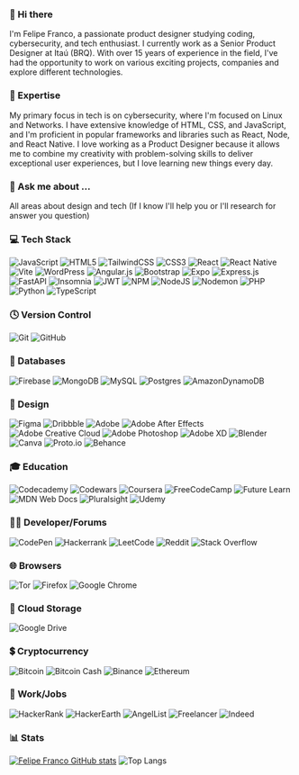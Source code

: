 ### 👋 Hi there
I'm Felipe Franco, a passionate product designer studying coding, cybersecurity, and tech enthusiast. I currently work as a Senior Product Designer at Itaú (BRQ).
With over 15 years of experience in the field, I've had the opportunity to work on various exciting projects, companies and explore different technologies.

### 🚀 Expertise
My primary focus in tech is on cybersecurity, where I'm focused on Linux and Networks. I have extensive knowledge of HTML, CSS, and JavaScript, and I'm proficient in popular frameworks and libraries such as React, Node, and React Native.
I love working as a Product Designer because it allows me to combine my creativity with problem-solving skills to deliver exceptional user experiences, but I love learning new things every day.

### 💬 Ask me about ...
All areas about design and tech (If I know I'll help you or I'll research for answer you question) 

### 💻 Tech Stack
![JavaScript](https://img.shields.io/badge/javascript-%23323330.svg?style=flat&logo=javascript&logoColor=%23F7DF1E) ![HTML5](https://img.shields.io/badge/html5-%23E34F26.svg?style=flat&logo=html5&logoColor=white) ![TailwindCSS](https://img.shields.io/badge/tailwindcss-%2338B2AC.svg?style=flat&logo=tailwind-css&logoColor=white) ![CSS3](https://img.shields.io/badge/css3-%231572B6.svg?style=flat&logo=css3&logoColor=white) ![React](https://img.shields.io/badge/react-%2320232a.svg?style=flat&logo=react&logoColor=%2361DAFB) ![React Native](https://img.shields.io/badge/react_native-%2320232a.svg?style=flat&logo=react&logoColor=%2361DAFB) ![Vite](https://img.shields.io/badge/vite-%23646CFF.svg?style=flat&logo=vite&logoColor=white) ![WordPress](https://img.shields.io/badge/WordPress-%23117AC9.svg?style=flat&logo=WordPress&logoColor=white) ![Angular.js](https://img.shields.io/badge/angular.js-%23E23237.svg?style=flat&logo=angularjs&logoColor=white) ![Bootstrap](https://img.shields.io/badge/bootstrap-%238511FA.svg?style=flat&logo=bootstrap&logoColor=white) ![Expo](https://img.shields.io/badge/expo-1C1E24?style=flat&logo=expo&logoColor=#D04A37) ![Express.js](https://img.shields.io/badge/express.js-%23404d59.svg?style=flat&logo=express&logoColor=%2361DAFB) ![FastAPI](https://img.shields.io/badge/FastAPI-005571?style=flat&logo=fastapi) ![Insomnia](https://img.shields.io/badge/Insomnia-black?style=flat&logo=insomnia&logoColor=5849BE) ![JWT](https://img.shields.io/badge/JWT-black?style=flat&logo=JSON%20web%20tokens) ![NPM](https://img.shields.io/badge/NPM-%23CB3837.svg?style=flat&logo=npm&logoColor=white) ![NodeJS](https://img.shields.io/badge/node.js-6DA55F?style=flat&logo=node.js&logoColor=white) ![Nodemon](https://img.shields.io/badge/NODEMON-%23323330.svg?style=flat&logo=nodemon&logoColor=%BBDEAD) ![PHP](https://img.shields.io/badge/php-%23777BB4.svg?style=flat&logo=php&logoColor=white) ![Python](https://img.shields.io/badge/python-3670A0?style=flat&logo=python&logoColor=ffdd54) ![TypeScript](https://img.shields.io/badge/typescript-%23007ACC.svg?style=flat&logo=typescript&logoColor=white)

### 🕓 Version Control
![Git](https://img.shields.io/badge/git-%23F05033.svg?style=flat&logo=git&logoColor=white) ![GitHub](https://img.shields.io/badge/github-%23121011.svg?style=flat&logo=github&logoColor=white) 

### 💾 Databases
![Firebase](https://img.shields.io/badge/Firebase-039BE5?style=flat&logo=Firebase&logoColor=white) ![MongoDB](https://img.shields.io/badge/MongoDB-%234ea94b.svg?style=flat&logo=mongodb&logoColor=white) ![MySQL](https://img.shields.io/badge/mysql-%2300f.svg?style=flat&logo=mysql&logoColor=white) ![Postgres](https://img.shields.io/badge/postgres-%23316192.svg?style=flat&logo=postgresql&logoColor=white) ![AmazonDynamoDB](https://img.shields.io/badge/Amazon%20DynamoDB-4053D6?style=flat&logo=Amazon%20DynamoDB&logoColor=white) 

### 🎨 Design
![Figma](https://img.shields.io/badge/figma-%23F24E1E.svg?style=flat&logo=figma&logoColor=white) ![Dribbble](https://img.shields.io/badge/Dribbble-EA4C89?style=flat&logo=dribbble&logoColor=white)  ![Adobe](https://img.shields.io/badge/adobe-%23FF0000.svg?style=flat&logo=adobe&logoColor=white) ![Adobe After Effects](https://img.shields.io/badge/Adobe%20After%20Effects-9999FF.svg?style=flat&logo=Adobe%20After%20Effects&logoColor=white) ![Adobe Creative Cloud](https://img.shields.io/badge/Adobe%20Creative%20Cloud-DA1F26.svg?style=flat&logo=Adobe%20Creative%20Cloud&logoColor=white) ![Adobe Photoshop](https://img.shields.io/badge/adobe%20photoshop-%2331A8FF.svg?style=flat&logo=adobe%20photoshop&logoColor=white) ![Adobe XD](https://img.shields.io/badge/Adobe%20XD-470137?style=flat&logo=Adobe%20XD&logoColor=#FF61F6) ![Blender](https://img.shields.io/badge/blender-%23F5792A.svg?style=flat&logo=blender&logoColor=white) ![Canva](https://img.shields.io/badge/Canva-%2300C4CC.svg?style=flat&logo=Canva&logoColor=white) ![Proto.io](https://img.shields.io/badge/Proto.io-161637?style=flat&logo=proto.io&logoColor=00e5ff) ![Behance](https://img.shields.io/badge/Behance-1769ff?style=flat&logo=behance&logoColor=white)

### 🎓 Education
![Codecademy](https://img.shields.io/badge/Codecademy-FFF0E5?style=flat&logo=codecademy&logoColor=1F243A) ![Codewars](https://img.shields.io/badge/Codewars-B1361E?style=flat&logo=codewars&logoColor=grey) ![Coursera](https://img.shields.io/badge/Coursera-%230056D2.svg?style=flat&logo=Coursera&logoColor=white) ![FreeCodeCamp](https://img.shields.io/badge/Freecodecamp-%23123.svg?&style=flat&logo=freecodecamp&logoColor=green) ![Future Learn](https://img.shields.io/badge/future%20learn-DE00A5?style=flat&logo=futurelearn&logoColor=white) ![MDN Web Docs](https://img.shields.io/badge/MDN_Web_Docs-black?style=flat&logo=mdnwebdocs&logoColor=white) ![Pluralsight](https://img.shields.io/badge/Pluralsight-EE3057?style=flat&logo=pluralsight&logoColor=white) ![Udemy](https://img.shields.io/badge/Udemy-A435F0?style=flat&logo=Udemy&logoColor=white)

### 🧑‍💻 Developer/Forums
![CodePen](https://img.shields.io/badge/Codepen-000000?style=flat&logo=codepen&logoColor=white) ![Hackerrank](https://img.shields.io/badge/-Hackerrank-2EC866?style=flat&logo=HackerRank&logoColor=white) ![LeetCode](https://img.shields.io/badge/LeetCode-000000?style=flat&logo=LeetCode&logoColor=#d16c06) ![Reddit](https://img.shields.io/badge/Reddit-%23FF4500.svg?style=flat&logo=Reddit&logoColor=white) ![Stack Overflow](https://img.shields.io/badge/-Stackoverflow-FE7A16?style=flat&logo=stack-overflow&logoColor=white)

### 🌐 Browsers
![Tor](https://img.shields.io/badge/Tor-7D4698?style=flat&logo=Tor-Browser&logoColor=white) ![Firefox](https://img.shields.io/badge/Firefox-FF7139?style=flat&logo=Firefox-Browser&logoColor=white) ![Google Chrome](https://img.shields.io/badge/Google%20Chrome-4285F4?style=flat&logo=GoogleChrome&logoColor=white)

### 📂 Cloud Storage
![Google Drive](https://img.shields.io/badge/Google%20Drive-4285F4?style=flat&logo=googledrive&logoColor=white) 

### 💲 Cryptocurrency
![Bitcoin](https://img.shields.io/badge/Bitcoin-000?style=flat&logo=bitcoin&logoColor=white) ![Bitcoin Cash](https://img.shields.io/badge/Bitcoin%20Cash-0AC18E?style=flat&logo=Bitcoin%20Cash&logoColor=white) ![Binance](https://img.shields.io/badge/Binance-FCD535?style=flat&logo=binance&logoColor=white) ![Ethereum](https://img.shields.io/badge/Ethereum-3C3C3D?style=flat&logo=Ethereum&logoColor=white)

### 💼 Work/Jobs
![HackerRank](https://img.shields.io/badge/-Hackerrank-2EC866?style=flat&logo=HackerRank&logoColor=white) ![HackerEarth](https://img.shields.io/badge/HackerEarth-%232C3454.svg?style=flat&logo=HackerEarth&logoColor=Blue) ![AngelList](https://img.shields.io/badge/AngelList-%23D4D4D4.svg?style=flat&logo=AngelList&logoColor=black) ![Freelancer](https://img.shields.io/badge/Freelancer-29B2FE?style=flat&logo=Freelancer&logoColor=white) ![Indeed](https://img.shields.io/badge/indeed-003A9B?style=flat&logo=indeed&logoColor=white)

### 📊 Stats
[![Felipe Franco GitHub stats](https://github-readme-stats.vercel.app/api?username=felipeffranco&theme=tokyonight)](https://github.com/felipeffranco/github-readme-stats) 
![Top Langs](https://github-readme-stats.vercel.app/api/top-langs/?username=felipeffranco&size_weight=0.5&count_weight=0.5)

<!--
**felipeffranco/felipeffranco** is a ✨ _special_ ✨ repository because its `README.md` (this file) appears on your GitHub profile.

Here are some ideas to get you started:

- 🔭 I’m currently working on ...
- 🌱 I’m currently learning ...
- 👯 I’m looking to collaborate on ...
- 🤔 I’m looking for help with ...
- 💬 Ask me about ...
- 📫 How to reach me: ...
- 😄 Pronouns: ...
- ⚡ Fun fact: ...
-->

